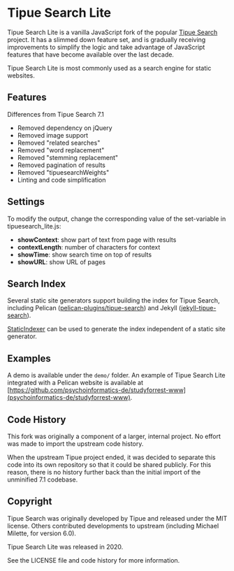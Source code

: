 # Tipue Search Lite

Tipue Search Lite is a vanilla JavaScript fork of the popular [Tipue Search](https://github.com/michael-milette/Tipue-Search)
project. It has a slimmed down feature set, and is gradually receiving
improvements to simplify the logic and take advantage of JavaScript features
that have become available over the last decade.

Tipue Search Lite is most commonly used as a search engine for static websites.

## Features

Differences from Tipue Search 7.1

* Removed dependency on jQuery
* Removed image support
* Removed "related searches"
* Removed "word replacement"
* Removed "stemming replacement"
* Removed pagination of results
* Removed "tipuesearchWeights"
* Linting and code simplification


## Settings

To modify the output, change the corresponding value of the set-variable in
tipuesearch_lite.js:

* **showContext**: show part of text from page with results
* **contextLength**: number of characters for context
* **showTime**: show search time on top of results
* **showURL**: show URL of pages


## Search Index

Several static site generators support building the index for Tipue Search,
including Pelican ([pelican-plugins/tipue-search](https://github.com/pelican-plugins/tipue-search))
and Jekyll ([jekyll-tipue-search](https://github.com/jekylltools/jekyll-tipue-search)).

[StaticIndexer](https://github.com/MaxBittker/StaticIndexer) can be used to
generate the index independent of a static site generator.


## Examples

A demo is available under the `demo/` folder. An example of Tipue Search Lite
integrated with a Pelican website is available at [https://github.com/psychoinformatics-de/studyforrest-www](psychoinformatics-de/studyforrest-www).


## Code History

This fork was originally a component of a larger, internal project. No effort
was made to import the upstream code history.

When the upstream Tipue project ended, it was decided to separate this code into
its own repository so that it could be shared publicly. For this reason, there
is no history further back than the initial import of the unminified 7.1
codebase.


## Copyright

Tipue Search was originally developed by Tipue and released under the MIT
license. Others contributed developments to upstream (including Michael Milette,
for version 6.0).

Tipue Search Lite was released in 2020.

See the LICENSE file and code history for more information.
